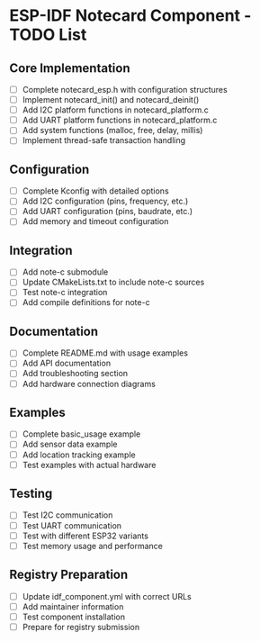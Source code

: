 # ESP-IDF Notecard Component - TODO List

## Core Implementation
- [ ] Complete notecard_esp.h with configuration structures
- [ ] Implement notecard_init() and notecard_deinit()
- [ ] Add I2C platform functions in notecard_platform.c
- [ ] Add UART platform functions in notecard_platform.c
- [ ] Add system functions (malloc, free, delay, millis)
- [ ] Implement thread-safe transaction handling

## Configuration
- [ ] Complete Kconfig with detailed options
- [ ] Add I2C configuration (pins, frequency, etc.)
- [ ] Add UART configuration (pins, baudrate, etc.)
- [ ] Add memory and timeout configuration

## Integration
- [ ] Add note-c submodule
- [ ] Update CMakeLists.txt to include note-c sources
- [ ] Test note-c integration
- [ ] Add compile definitions for note-c

## Documentation
- [ ] Complete README.md with usage examples
- [ ] Add API documentation
- [ ] Add troubleshooting section
- [ ] Add hardware connection diagrams

## Examples
- [ ] Complete basic_usage example
- [ ] Add sensor data example
- [ ] Add location tracking example
- [ ] Test examples with actual hardware

## Testing
- [ ] Test I2C communication
- [ ] Test UART communication
- [ ] Test with different ESP32 variants
- [ ] Test memory usage and performance

## Registry Preparation
- [ ] Update idf_component.yml with correct URLs
- [ ] Add maintainer information
- [ ] Test component installation
- [ ] Prepare for registry submission
